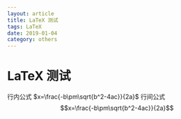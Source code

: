 ```yaml
---
layout: article
title: LaTeX 测试
tags: LaTeX 
date: 2019-01-04
category: others
---
```

# LaTeX 测试  
  
行内公式 $x=\frac{-b\pm\sqrt{b^2-4ac}}{2a}$
行间公式 $$x=\frac{-b\pm\sqrt{b^2-4ac}}{2a}$$